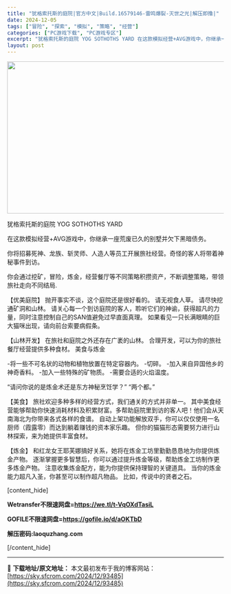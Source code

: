 ```yaml
---
title: "犹格索托斯的庭院|官方中文|Build.16579146-雷鸣爆裂-灭世之光|解压即撸|"
date: 2024-12-05
tags: ["冒险", "探索", "模拟", "策略", "经营"]
categories: ["PC游戏下载", "PC游戏专区"]
excerpt: "犹格索托斯的庭院 YOG SOTHOTHS YARD 在这款模拟经营+AVG游戏中，你继承一座荒废已久的别墅并欠下黑暗债务。 你将招募死神、龙族、斩灵师、人造人等员工开展旅社经营。奇怪的客人将带着神秘事件到访。 你会通过挖矿，冒险，炼金，经营餐厅等不同策略积攒资产，不断调整策略，带领旅社走向不同结局&hellip;"
layout: post
---
```


<img class="aligncenter size-full wp-image-93471" src="https://sky.sfcrom.com/wp-content/uploads/2024/12/2024120505100432.webp" alt="" width="616" height="353" />

犹格索托斯的庭院 YOG SOTHOTHS YARD

在这款模拟经营+AVG游戏中，你继承一座荒废已久的别墅并欠下黑暗债务。

你将招募死神、龙族、斩灵师、人造人等员工开展旅社经营。奇怪的客人将带着神秘事件到访。

你会通过挖矿，冒险，炼金，经营餐厅等不同策略积攒资产，不断调整策略，带领旅社走向不同结局.

【优美庭院】
抛开事实不谈，这个庭院还是很好看的。
请无视食人草。
请尽快挖通矿洞和山林。
请关心每一个到访庭院的客人，聆听它们的神谕，获得超凡的力量，同时注意控制自己的SAN值避免过早直面真理。
如果看见一只长满眼睛的巨大猫咪出现，请向前台索要病假条。

【山林开发】
在旅社和庭院之外还存在广袤的山林。
合理开发，可以为你的旅社餐厅经营提供多种食材。
美食与炼金

-将一些不可名状的动物和植物放置在特定容器内。
-切碎。
-加入来自异国他乡的神奇香料。
-加入一些特殊的矿物质。
-需要合适的火焰温度。

“请问你说的是炼金术还是东方神秘烹饪学？”
“两个都。”

【美食】
旅社欢迎多种多样的经营方式，我们通关的方式并非单一。
其中美食经营能够帮助你快速消耗材料及积累财富。多帮助庭院里到访的客人吧！他们会从天南海北为你带来各式各样的食谱。
自动上架功能解放双手，你可以仅仅使用一名厨师（霞露零）而达到躺着赚钱的资本家乐趣。
但你的猫猫形态需要努力进行山林探索，来为她提供丰富食材。

【炼金】
和红龙女王耶芙娜搞好关系，她将在炼金工坊里勤勤恳恳地为你提供炼金产物。
逐渐掌握更多智慧后，你可以通过提升炼金等级，帮助炼金工坊制作更多炼金产物。
注意收集炼金配方，能为你提供保持理智的关键道具。
当你的炼金能力超凡入圣，你甚至可以制作超凡物品。
比如，传说中的贤者之石。

[content_hide]

<strong>Wetransfer</strong><strong>不限速网盘=<a href="https://we.tl/t-VqOXdTasiL">https://we.tl/t-VqOXdTasiL </a></strong>

<strong>GOFILE</strong><strong>不限速网盘=<a href="https://gofile.io/d/aOKTbD">https://gofile.io/d/aOKTbD </a></strong>

<strong>解压密码:laoquzhang.com</strong>

[/content_hide]

---
📖 **下载地址/原文地址：** 本文最初发布于我的博客网站：[https://sky.sfcrom.com/2024/12/93485](https://sky.sfcrom.com/2024/12/93485)
